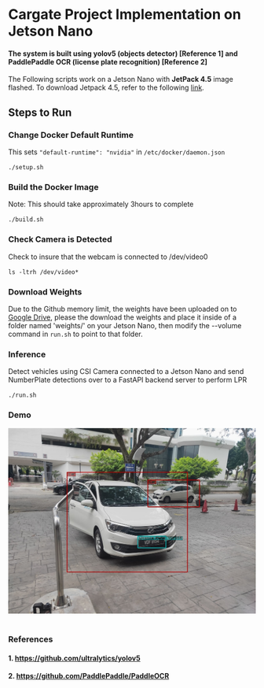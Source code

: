# Cargate Project Implementation on Jetson Nano
#### The system is built using yolov5 (objects detector) [Reference 1] and PaddlePaddle OCR (license plate recognition) [Reference 2]

The Following scripts work on a Jetson Nano with **JetPack 4.5** image flashed. To download Jetpack 4.5, refer to the following [link](https://developer.nvidia.com/jetpack-sdk-45-archive).

## Steps to Run
### Change Docker Default Runtime
This sets ```"default-runtime": "nvidia"``` in ```/etc/docker/daemon.json```
```
./setup.sh
```
### Build the Docker Image 
Note: This should take approximately 3hours to complete
```
./build.sh
```
### Check Camera is Detected
Check to insure that the webcam is connected to /dev/video0
```
ls -ltrh /dev/video*
```
### Download Weights

Due to the Github memory limit, the weights have been uploaded on to [Google Drive](https://drive.google.com/drive/folders/1afPFDv9Fo0GW4W5ss6GWgBGX31iUmn4t), please the download the weights and place it inside of a folder named 'weights/' on your Jetson Nano, then modify the --volume command in ```run.sh``` to point to that folder.

### Inference
Detect vehicles using CSI Camera connected to a Jetson Nano and send NumberPlate detections over to a FastAPI backend server to perform LPR
```
./run.sh
```


### **Demo**
![car and license plate detection](./result.jpg)
#

### **References**
#### 1. https://github.com/ultralytics/yolov5
#### 2. https://github.com/PaddlePaddle/PaddleOCR
